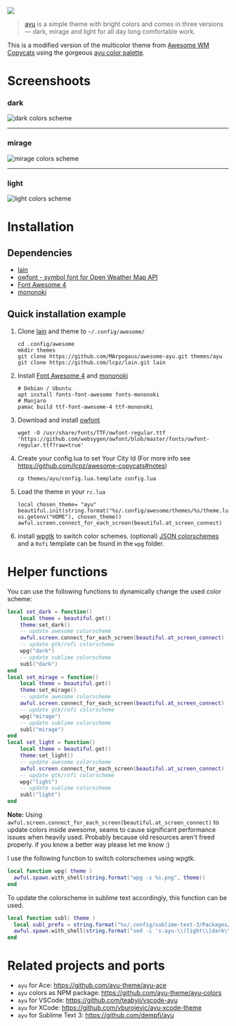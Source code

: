 ![](img/ayu.png)

> [ayu][] is a simple theme with bright colors and comes in three versions — dark, mirage and light for all day long comfortable work.

This is a modified version of the multicolor theme from [Awesome WM Copycats][awesome-copycats] using the gorgeous [ayu color palette][ayu-colors].

# Screenshoots

### dark

![dark colors scheme](img/dark.png)

---

### mirage

![mirage colors scheme](img/mirage.png)

---

### light

![light colors scheme](img/light.png)


# Installation

## Dependencies

 * [lain][lain]
 * [owfont - symbol font for Open Weather Map API][owfont]
 * [Font Awesome 4][FontAwesome4]
 * [mononoki][mononoki]

## Quick installation example

 1. Clone [lain][lain] and theme to `~/.config/awesome/`
    ```shell
    cd .config/awesome
    mkdir themes
    git clone https://github.com/MArpogaus/awesome-ayu.git themes/ayu
    git clone https://github.com/lcpz/lain.git lain
    ```

 1. Install [Font Awesome 4][FontAwesome4] and [mononoki][mononoki]
    ```shell
    # Debian / Ubuntu
    apt install fonts-font-awesome fonts-mononoki
    # Manjaro
    pamac build ttf-font-awesome-4 ttf-mononoki
    ```
 
 1. Download and install [owfont][owfont]
    ```shell
    wget -O /usr/share/fonts/TTF/owfont-regular.ttf 'https://github.com/websygen/owfont/blob/master/fonts/owfont-regular.ttf?raw=true'
    ```

 1. Create your config.lua to set Your City Id (For more info see https://github.com/lcpz/awesome-copycats#notes)
    ```shell
    cp themes/ayu/config.lua.template config.lua
    ```
 
 1. Load the theme in your `rc.lua`
    ```shell
    local chosen_theme= "ayu"
    beautiful.init(string.format("%s/.config/awesome/themes/%s/theme.lua", os.getenv("HOME"), chosen_theme))
    awful.screen.connect_for_each_screen(beautiful.at_screen_connect)
    ```

 1. install [wpgtk][wpgtk] to switch color schemes. (optional)
    [JSON colorschemes][JsonColorschemes] and a `Rofi` template can be found in the `wpg` folder.

# Helper functions

You can use the following functions to dynamically change the used color scheme:

```lua
local set_dark = function() 
    local theme = beautiful.get()
    theme:set_dark()
    -- update awesome colorscheme 
    awful.screen.connect_for_each_screen(beautiful.at_screen_connect)
    -- update gtk/rofi colorscheme
    wpg("dark")
    -- update sublime colorscheme
    subl("dark")
end
local set_mirage = function() 
    local theme = beautiful.get()
    theme:set_mirage()
    -- update awesome colorscheme 
    awful.screen.connect_for_each_screen(beautiful.at_screen_connect)
    -- update gtk/rofi colorscheme
    wpg("mirage")
    -- update sublime colorscheme
    subl("mirage")
end
local set_light = function() 
    local theme = beautiful.get()
    theme:set_light()
    -- update awesome colorscheme 
    awful.screen.connect_for_each_screen(beautiful.at_screen_connect)
    -- update gtk/rofi colorscheme
    wpg("light")
    -- update sublime colorscheme
    subl("light")
end
```

**Note:** Using `awful.screen.connect_for_each_screen(beautiful.at_screen_connect)` to update colors inside awesome, seams to cause significant performance issues when heavily used. Probably because old resources aren't freed properly. if you know a better way please let me know :)

I use the following function to switch colorschemes using wpgtk.
```lua
local function wpg( theme )
  awful.spawn.with_shell(string.format("wpg -s %s.png", theme))
end
```

To update the colorscheme in sublime text accordingly, this function can be used.
```lua
local function subl( theme )
  local subl_prefs = string.format("%s/.config/sublime-text-3/Packages/User/Preferences.sublime-settings", os.getenv("HOME"))
  awful.spawn.with_shell(string.format("sed -i 's:ayu-\\(light\\|dark\\|mirage\\):ayu-%s:' '%s'", theme, subl_prefs))
end
```

# Related projects and ports

- `ayu` for Ace: https://github.com/ayu-theme/ayu-ace
- `ayu` colors as NPM package: https://github.com/ayu-theme/ayu-colors
- `ayu` for VSCode: https://github.com/teabyii/vscode-ayu
- `ayu` for XCode: https://github.com/vburojevic/ayu-xcode-theme
- `ayu` for Sublime Text 3: https://github.com/dempfi/ayu

[ayu]: https://github.com/dempfi/ayu/blob/master/README.md
[awesome-copycats]: https://github.com/lcpz/awesome-copycats
[ayu-colors]: https://github.com/ayu-theme/ayu-colors
[lain]: https://github.com/lcpz/lain
[owfont]: http://websygen.github.io/owfont/
[FontAwesome4]: https://github.com/FortAwesome/Font-Awesome
[mononoki]: https://madmalik.github.io/mononoki/
[wpgtk]: https://github.com/deviantfero/wpgtk
[JsonColorschemes]: https://github.com/deviantfero/wpgtk/wiki/Colorschemes#import-a-colorscheme
